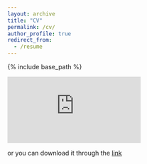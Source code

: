 ```yaml
---
layout: archive
title: "CV"
permalink: /cv/
author_profile: true
redirect_from:
  - /resume
---
```


{% include base_path %}

<embed src = "https://dedyukhin.github.io/files/CV.pdf">

or you can download it through the [link](https://dedyukhin.github.io/files/CV.pdf)
